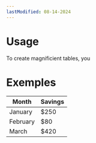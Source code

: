 ```yaml
---
lastModified: 08-14-2024
---
```



# Usage

To create magnificient tables, you 

# Exemples


| Month    | Savings |
| -------- | ------- |
| January  | $250    |
| February | $80     |
| March    | $420    |
